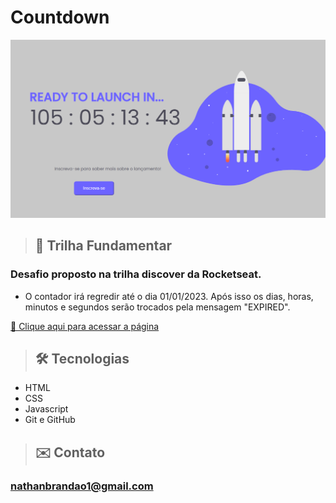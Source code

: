 # Countdown

![preview](./assets/preview.png)

>## 🚀 Trilha Fundamentar

### Desafio proposto na trilha discover da Rocketseat.

- O contador irá regredir até o dia 01/01/2023. Após isso os dias, horas, minutos e segundos serão trocados pela mensagem "EXPIRED".

[🔗 Clique aqui para acessar a página](https://nathanmarques2001.github.io/Countdown/)

>## 🛠 Tecnologias

- HTML
- CSS
- Javascript
- Git e GitHub

>## ✉️ Contato

### nathanbrandao1@gmail.com
